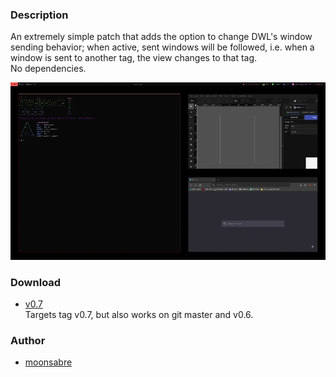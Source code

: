 ### Description
An extremely simple patch that adds the option to change DWL's window sending behavior; when active, sent windows will be followed, i.e. when a window is sent to another tag, the view changes to that tag.<br>No dependencies.

![](follow.webp)

### Download
- [v0.7](/dwl/dwl-patches/raw/branch/main/patches/follow/follow.patch)<br>Targets tag v0.7, but also works on git master and v0.6.

### Author
- [moonsabre](https://codeberg.org/moonsabre)

